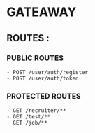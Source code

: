 # GATEAWAY

## ROUTES : 

### PUBLIC ROUTES

    - POST /user/auth/register
    - POST /user/auth/token

### PROTECTED ROUTES

    - GET /recruiter/**
    - GET /test/**
    - GET /job/**